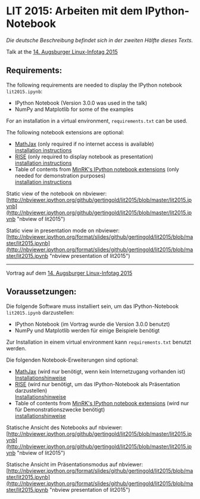 LIT 2015: Arbeiten mit dem IPython-Notebook
===========================================

*Die deutsche Beschreibung befindet sich in der zweiten Hälfte dieses Texts.*

Talk at the [14. Augsburger Linux-Infotag 2015](http://www.luga.de/Aktionen/LIT-2015 "luga LIT 2015")

Requirements:
-------------

The following requirements are needed to display the IPython notebook `lit2015.ipynb`:

* IPython Notebook (Version 3.0.0 was used in the talk)
* NumPy and Matplotlib for some of the examples

For an installation in a virtual environment, `requirements.txt` can be used.

The following notebook extensions are optional:

* [MathJax](http://www.mathjax.org "MathJax") (only required if no internet access is available)  
  [installation instructions](http://ipython.org/ipython-doc/stable/install/install.html#mathjax "mathjax installation")
* [RISE](http://github.com/damianavila/RISE "RISE") (only required to display notebook as presentation)  
  [installation instructions](http://github.com/damianavila/RISE "RISE isntallation")
* Table of contents from [MinRK's IPython notebook extensions](https://github.com/minrk/ipython_extensions "toc extension") (only needed for demonstration purposes)  
  [installation instructions](https://github.com/minrk/ipython_extensions "toc extension installation")

Static view of the notebook on nbviewer:
[http://nbviewer.ipython.org/github/gertingold/lit2015/blob/master/lit2015.ipynb](http://nbviewer.ipython.org/github/gertingold/lit2015/blob/master/lit2015.ipynb
"nbview of lit2015")

Static view in presentation mode on nbviewer:
[http://nbviewer.ipython.org/format/slides/github/gertingold/lit2015/blob/master/lit2015.ipynb](http://nbviewer.ipython.org/format/slides/github/gertingold/lit2015/blob/master/lit2015.ipynb
"nbview presentation of lit2015")


-------------

Vortrag auf dem [14. Augsburger Linux-Infotag 2015](http://www.luga.de/Aktionen/LIT-2015 "luga LIT 2015")

Voraussetzungen:
----------------

Die folgende Software muss installiert sein, um das IPython-Notebook `lit2015.ipynb` darzustellen:

* IPython Notebook (im Vortrag wurde die Version 3.0.0 benutzt)
* NumPy und Matplotlib werden für einige Beispiele benötigt

Zur Installation in einem virtual environment kann `requirements.txt` benutzt werden.

Die folgenden Notebook-Erweiterungen sind optional:

* [MathJax](http://www.mathjax.org "MathJax") (wird nur benötigt, wenn kein Internetzugang vorhanden ist)  
  [Installationshinweise](http://ipython.org/ipython-doc/stable/install/install.html#mathjax "mathjax installation")
* [RISE](http://github.com/damianavila/RISE "RISE") (wird nur benötigt, um das IPython-Notebook als Präsentation darzustellen)  
  [Installationshinweise](http://github.com/damianavila/RISE "RISE installation")
* Table of contents from [MinRK's IPython notebook extensions](https://github.com/minrk/ipython_extensions "toc extension") (wird nur für Demonstrationszwecke benötigt)  
  [installationshinweise](https://github.com/minrk/ipython_extensions "toc extension installation")

Statische Ansicht des Notebooks auf nbviewer:
[http://nbviewer.ipython.org/github/gertingold/lit2015/blob/master/lit2015.ipynb](http://nbviewer.ipython.org/github/gertingold/lit2015/blob/master/lit2015.ipynb
"nbview of lit2015")

Statische Ansicht im Präsentationsmodus auf nbviewer:
[http://nbviewer.ipython.org/format/slides/github/gertingold/lit2015/blob/master/lit2015.ipynb](http://nbviewer.ipython.org/format/slides/github/gertingold/lit2015/blob/master/lit2015.ipynb
"nbview presentation of lit2015")
